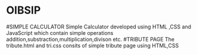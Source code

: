 # OIBSIP
#SIMPLE CALCULATOR
Simple Calculator developed using HTML ,CSS and JavaScript which contain simple operations addition,substraction,multiplication,divison etc.
#TRIBUTE PAGE
The tribute.html and tri.css consits of simple tribute page using HTML,CSS 
